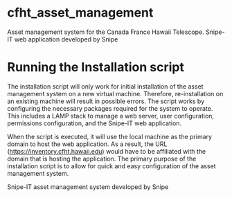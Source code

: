 # cfht_asset_management
Asset management system for the Canada France Hawaii Telescope. Snipe-IT web application developed by Snipe
# Running the Installation script

The installation script will only work for initial installation of the asset management system on a new virtual machine. Therefore, re-installation on an existing machine will result in possible errors. The script works by configuring the necessary packages required for the system to operate. This includes a LAMP stack to manage a web server, user configuration, permissions configuration, and the Snipe-IT web application.

When the script is executed, it will use the local machine as the primary domain to host the web application. As a result, the URL (https://inventory.cfht.hawaii.edu) would have to be affiliated with the domain that is hosting the application. The primary purpose of the installation script is to allow for quick and easy configuration of the asset management system.

Snipe-IT asset management system developed by Snipe
